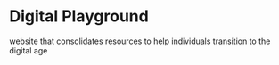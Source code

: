 # Digital Playground
website that consolidates resources to help individuals transition to the digital age
